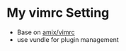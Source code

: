 
# My vimrc Setting

* Base on [amix/vimrc](https://github.com/amix/vimrc)
* use vundle for plugin management
